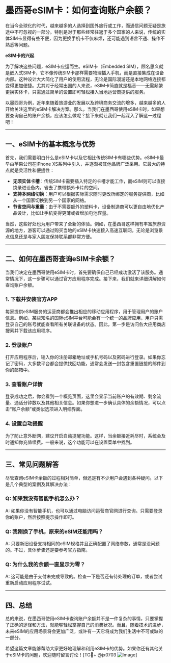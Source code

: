 # 墨西哥eSIM卡：如何查询账户余额？

在当今全球化的时代，越来越多的人选择到国外旅行或工作，而通信问题无疑是旅途中不可忽视的一部分。特别是对于那些经常往返于多个国家的人来说，传统的实体SIM卡显得有些不便，因为更换手机卡不仅麻烦，还可能遇到语言不通、操作不熟悉等问题。

**eSIM卡的兴起**

为了解决这些问题，eSIM卡应运而生。eSIM卡（Embedded SIM），顾名思义就是嵌入式SIM卡，它不像传统SIM卡那样需要物理插入手机，而是直接集成在设备内部。这种设计大大简化了用户的使用流程，无论是国际漫游还是本地网络连接都变得更加便捷。尤其对于经常出国的人来说，eSIM卡简直就是福音——无需频繁更换实体卡，只需通过简单的设置即可轻松接入当地运营商提供的服务。

以墨西哥为例，近年来随着旅游业的发展以及跨境商务交流的增多，越来越多的人开始关注这里的eSIM卡解决方案。那么，当我们在墨西哥使用eSIM卡时，如果想要查询自己的账户余额，应该怎么做呢？接下来就让我们一起深入了解这一过程吧！

---

## 一、eSIM卡的基本概念与优势

首先，我们需要明白什么是eSIM卡以及它相比传统SIM卡有哪些优势。eSIM卡最早由苹果公司在iPhone XS系列中引入，并逐渐被其他品牌广泛采用。它最大的特点就是灵活性和便捷性：

- **无须实体卡槽**：传统SIM卡需要插入特定的卡槽才能工作，而eSIM则可以直接烧录进设备内，省去了携带额外卡片的空间。
- **支持多网络切换**：用户可以根据实际需求随时更改所绑定的服务提供商，比如从一个国家切换到另一个国家的网络。
- **节省空间与重量**：由于不需要额外的塑料卡，设备制造商可以更自由地优化产品设计，比如让手机变得更薄或者增加电池容量。

当然，这些好处也为用户带来了全新的体验。例如，在墨西哥这样拥有丰富旅游资源的地方，游客可以通过购买当地的eSIM卡快速接入高速互联网，无论是浏览景点信息还是与家人朋友保持联系都非常方便。

---

## 二、如何在墨西哥查询eSIM卡余额？

当我们决定在墨西哥使用eSIM卡时，首先要确保自己已经成功激活了该服务。通常情况下，这一步骤可以通过官方应用程序完成。接下来，我们就来详细讲解如何查询账户余额。

### 1. 下载并安装官方APP
每家提供eSIM服务的运营商都会推出相应的移动应用程序，用于管理用户的账户信息。例如，某些知名的国际eSIM平台可能会有一个统一的品牌应用，用户只需登录自己的账号就能查看所有关联设备的状态。因此，第一步是访问各大应用商店搜索并下载该应用程序。

### 2. 登录账户
打开应用程序后，输入你的注册邮箱地址或手机号码以及密码进行登录。如果你忘记了密码，大多数平台都会提供找回功能，通常会发送一封包含重置链接的邮件到你的邮箱中。

### 3. 查看账户详情
登录成功之后，你会看到一个概览页面，这里会显示当前账户的有效期、剩余流量、通话分钟数以及其他相关信息。如果你想进一步确认具体的余额情况，可以点击“账户余额”或类似选项进入明细界面。

### 4. 设置自动提醒
为了防止意外断网，建议开启自动提醒功能。这样，当余额接近耗尽时，系统会及时通知你充值续费。一般来说，这个功能可以在设置菜单中找到。

---

## 三、常见问题解答

尽管查询eSIM卡余额的过程相对简单，但还是有不少用户会遇到各种疑问。以下是几个典型的案例及其解决办法：

### Q: 如果我没有智能手机怎么办？
A: 如果你没有智能手机，也可以通过电脑访问运营商官网进行查询。只需要登录你的账户，然后按照提示操作即可。

### Q: 我刚换了手机，原来的eSIM还能用吗？
A: 只要新旧设备支持相同的eSIM规格并且正确配置了网络参数，通常是没问题的。不过，具体步骤还是要参考官方指南。

### Q: 为什么我的余额一直显示为零？
A: 这可能是由于支付未完成导致的。检查一下是否还有待处理的订单，或者尝试重新启动应用程序试试。

---

## 四、总结

总的来说，在墨西哥使用eSIM卡查询账户余额并不是一件复杂的事情，只要掌握了正确的途径和方法，就能够轻松掌握自己的消费状况。而且，随着技术的进步，未来eSIM的应用场景将会更加广泛，或许有一天它将成为我们生活中不可或缺的一部分。

希望这篇文章能够帮助大家更好地理解和利用eSIM卡的优势。如果你还有其他关于eSIM卡的问题，欢迎随时留言讨论！[TG💪+ @jx0703 ![Image](https://github.com/user-attachments/assets/dbca1d08-cadb-493c-b0ec-ad6f7a83f270)]